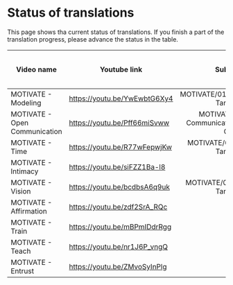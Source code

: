 # Status of translations

This page shows tha current status of translations. If you finish a part of the translation progress, please advance the status in the table.

| Video name                    | Youtube link                 | Subtitle file | in creation | to be reviewed | in review | to add to video | done |
|-------------------------------|------------------------------|:-------------:|:-----------:|:--------------:|:---------:|:---------------:|:----:|
| MOTIVATE - Modeling           | https://youtu.be/YwEwbtG6Xy4 | MOTIVATE/01_Modeling_Pastor-Tan-Chi.srt |             |                |          |                  |   x  |
| MOTIVATE - Open Communication | https://youtu.be/Pff66miSvww | MOTIVATE/02_Open-Communication_Pastor-Tan-Chi.srt |             |        x       |           |                 |      |
| MOTIVATE - Time               | https://youtu.be/R77wFepwjKw | MOTIVATE/03_Time_Pastor-Tan-Chi.srt |      x      |                |           |                 |      |
| MOTIVATE - Intimacy           | https://youtu.be/siFZZ1Ba-l8 |  |             |                |           |                 |      |
| MOTIVATE - Vision             | https://youtu.be/bcdbsA6q9uk | MOTIVATE/05_Vision_Pastor-Tan-Chi.srt |      x      |                |           |                 |      |
| MOTIVATE - Affirmation        | https://youtu.be/zdf2SrA_RQc |  |             |                |           |                 |      |
| MOTIVATE - Train              | https://youtu.be/mBPmIDdrRgg |  |             |                |           |                 |      |
| MOTIVATE - Teach              | https://youtu.be/nr1J6P_vngQ |  |             |                |           |                 |      |
| MOTIVATE - Entrust            | https://youtu.be/ZMvoSyInPlg |  |             |                |           |                 |      |
